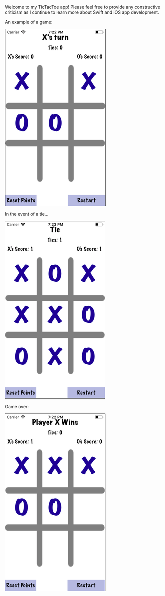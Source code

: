 Welcome to my TicTacToe app! Please feel free to provide any constructive criticism as I
continue to learn more about Swift and iOS app development.

An example of a game:

![Gamescreen](screenshots/gameScreen.png?raw=true "Title")

In the event of a tie...

![Gamescreen](screenshots/tie.png?raw=true "Title")

Game over:

![Gamescreen](screenshots/playerXwins.png?raw=true "Title")
